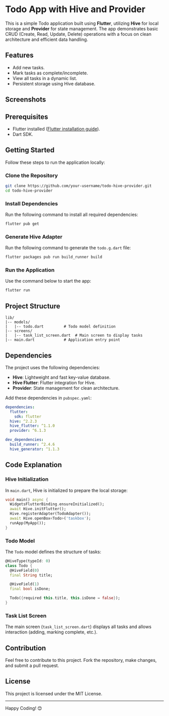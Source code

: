 # Todo App with Hive and Provider

This is a simple Todo application built using **Flutter**, utilizing **Hive** for local storage and **Provider** for state management. The app demonstrates basic CRUD (Create, Read, Update, Delete) operations with a focus on clean architecture and efficient data handling.

## Features
- Add new tasks.
- Mark tasks as complete/incomplete.
- View all tasks in a dynamic list.
- Persistent storage using Hive database.

## Screenshots


## Prerequisites
- Flutter installed ([Flutter installation guide](https://docs.flutter.dev/get-started/install)).
- Dart SDK.

## Getting Started
Follow these steps to run the application locally:

### Clone the Repository
```bash
git clone https://github.com/your-username/todo-hive-provider.git
cd todo-hive-provider
```

### Install Dependencies
Run the following command to install all required dependencies:
```bash
flutter pub get
```

### Generate Hive Adapter
Run the following command to generate the `todo.g.dart` file:
```bash
flutter packages pub run build_runner build
```

### Run the Application
Use the command below to start the app:
```bash
flutter run
```

## Project Structure
```
lib/
|-- models/
|   |-- todo.dart         # Todo model definition
|-- screens/
|   |-- task_list_screen.dart  # Main screen to display tasks
|-- main.dart             # Application entry point
```

## Dependencies
The project uses the following dependencies:
- **Hive**: Lightweight and fast key-value database.
- **Hive Flutter**: Flutter integration for Hive.
- **Provider**: State management for clean architecture.

Add these dependencies in `pubspec.yaml`:
```yaml
dependencies:
  flutter:
    sdk: flutter
  hive: ^2.2.3
  hive_flutter: ^1.1.0
  provider: ^6.1.3

dev_dependencies:
  build_runner: ^2.4.6
  hive_generator: ^1.1.3
```

## Code Explanation
### Hive Initialization
In `main.dart`, Hive is initialized to prepare the local storage:
```dart
void main() async {
  WidgetsFlutterBinding.ensureInitialized();
  await Hive.initFlutter();
  Hive.registerAdapter(TodoAdapter());
  await Hive.openBox<Todo>('taskbox');
  runApp(MyApp());
}
```
### Todo Model
The `Todo` model defines the structure of tasks:
```dart
@HiveType(typeId: 0)
class Todo {
  @HiveField(0)
  final String title;

  @HiveField(1)
  final bool isDone;

  Todo({required this.title, this.isDone = false});
}
```
### Task List Screen
The main screen (`task_list_screen.dart`) displays all tasks and allows interaction (adding, marking complete, etc.).

## Contribution
Feel free to contribute to this project. Fork the repository, make changes, and submit a pull request.

## License
This project is licensed under the MIT License.

---
Happy Coding! 😊
